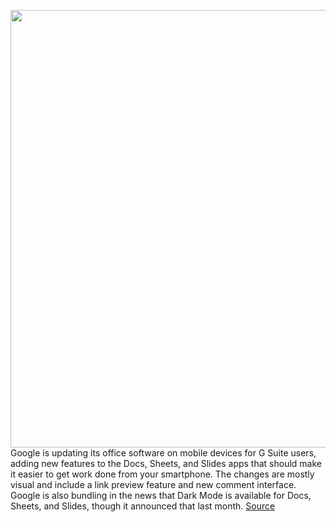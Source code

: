 <img src='https://cdn.vox-cdn.com/thumbor/uKoM7xHD6jFMgP6ALhkCihfiSuE=/0x0:2040x1360/1200x800/filters:focal(857x517:1183x843)/cdn.vox-cdn.com/uploads/chorus_image/image/67159781/acastro_180508_1777_google_IO_0003.0.jpg' width='700px' /><br/>
Google is updating its office software on mobile devices for G Suite users, adding new features to the Docs, Sheets, and Slides apps that should make it easier to get work done from your smartphone. The changes are mostly visual and include a link preview feature and new comment interface. Google is also bundling in the news that Dark Mode is available for Docs, Sheets, and Slides, though it announced that last month.
<a href='https://www.theverge.com/2020/8/5/21355289/google-docs-sheets-slides-mobile-update-smart-compose-link-preview'> Source <a/>